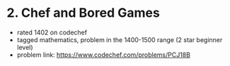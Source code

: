 # 2. Chef and Bored Games

* rated 1402 on codechef
* tagged mathematics, problem in the 1400-1500 range (2 star beginner level)
* problem link: https://www.codechef.com/problems/PCJ18B